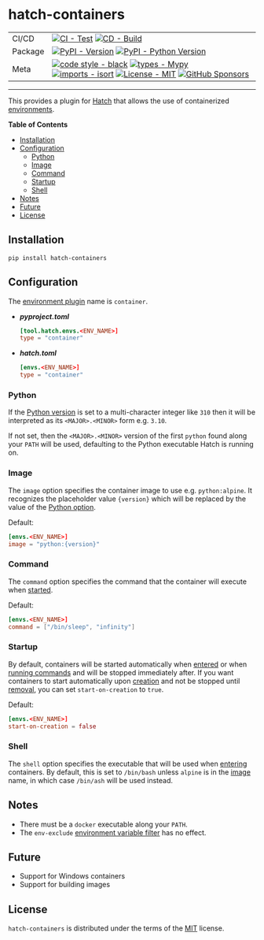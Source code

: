# hatch-containers

| | |
| --- | --- |
| CI/CD | [![CI - Test](https://github.com/ofek/hatch-containers/actions/workflows/test.yml/badge.svg)](https://github.com/ofek/hatch-containers/actions/workflows/test.yml) [![CD - Build](https://github.com/ofek/hatch-containers/actions/workflows/build.yml/badge.svg)](https://github.com/ofek/hatch/actions-containers/workflows/build.yml) |
| Package | [![PyPI - Version](https://img.shields.io/pypi/v/hatch-containers.svg?logo=pypi&label=PyPI&logoColor=gold)](https://pypi.org/project/hatch-containers/) [![PyPI - Python Version](https://img.shields.io/pypi/pyversions/hatch-containers.svg?logo=python&label=Python&logoColor=gold)](https://pypi.org/project/hatch-containers/) |
| Meta | [![code style - black](https://img.shields.io/badge/code%20style-black-000000.svg)](https://github.com/psf/black) [![types - Mypy](https://img.shields.io/badge/types-Mypy-blue.svg)](https://github.com/ambv/black) [![imports - isort](https://img.shields.io/badge/imports-isort-ef8336.svg)](https://github.com/pycqa/isort) [![License - MIT](https://img.shields.io/badge/license-MIT-9400d3.svg)](https://spdx.org/licenses/) [![GitHub Sponsors](https://img.shields.io/github/sponsors/ofek?logo=GitHub%20Sponsors&style=social)](https://github.com/sponsors/ofek) |

-----

This provides a plugin for [Hatch](https://github.com/ofek/hatch) that allows the use of containerized [environments](https://hatch.pypa.io/latest/environment/).

**Table of Contents**

- [Installation](#installation)
- [Configuration](#configuration)
  - [Python](#python)
  - [Image](#image)
  - [Command](#command)
  - [Startup](#startup)
  - [Shell](#shell)
- [Notes](#notes)
- [Future](#future)
- [License](#license)

## Installation

```console
pip install hatch-containers
```

## Configuration

The [environment plugin](https://hatch.pypa.io/latest/plugins/environment/) name is `container`.

- ***pyproject.toml***

    ```toml
    [tool.hatch.envs.<ENV_NAME>]
    type = "container"
    ```

- ***hatch.toml***

    ```toml
    [envs.<ENV_NAME>]
    type = "container"
    ```

### Python

If the [Python version](https://hatch.pypa.io/latest/config/environment/#python-version) is set to a multi-character integer like `310` then it will be interpreted as its `<MAJOR>.<MINOR>` form e.g. `3.10`.

If not set, then the `<MAJOR>.<MINOR>` version of the first `python` found along your `PATH` will be used, defaulting to the Python executable Hatch is running on.

### Image

The `image` option specifies the container image to use e.g. `python:alpine`. It recognizes the placeholder value `{version}` which will be replaced by the value of the [Python option](#python).

Default:

```toml
[envs.<ENV_NAME>]
image = "python:{version}"
```

### Command

The `command` option specifies the command that the container will execute when [started](#startup).

Default:

```toml
[envs.<ENV_NAME>]
command = ["/bin/sleep", "infinity"]
```

### Startup

By default, containers will be started automatically when [entered](https://hatch.pypa.io/latest/environment/#entering-environments) or when [running commands](https://hatch.pypa.io/latest/environment/#command-execution) and will be stopped immediately after. If you want containers to start automatically upon [creation](https://hatch.pypa.io/latest/environment/#creation) and not be stopped until [removal](https://hatch.pypa.io/latest/environment/#removal), you can set `start-on-creation` to `true`.

Default:

```toml
[envs.<ENV_NAME>]
start-on-creation = false
```

### Shell

The `shell` option specifies the executable that will be used when [entering](https://hatch.pypa.io/latest/environment/#entering-environments) containers. By default, this is set to `/bin/bash` unless `alpine` is in the [image](#image) name, in which case `/bin/ash` will be used instead.

## Notes

- There must be a `docker` executable along your `PATH`.
- The `env-exclude` [environment variable filter](https://hatch.pypa.io/latest/config/environment/#filters) has no effect.

## Future

- Support for Windows containers
- Support for building images

## License

`hatch-containers` is distributed under the terms of the [MIT](https://spdx.org/licenses/MIT.html) license.

